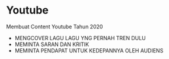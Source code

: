 # Youtube
Membuat Content Youtube Tahun 2020
- MENGCOVER LAGU LAGU YNG PERNAH TREN DULU
- MEMINTA SARAN DAN KRITIK
- MEMINTA PENDAPAT UNTUK KEDEPANNYA OLEH AUDIENS

